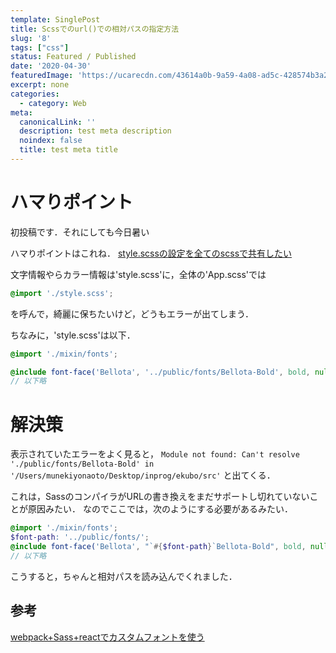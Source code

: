 ```yaml
---
template: SinglePost
title: Scssでのurl()での相対パスの指定方法
slug: '8'
tags: ["css"]
status: Featured / Published
date: '2020-04-30'
featuredImage: 'https://ucarecdn.com/43614a0b-9a59-4a08-ad5c-428574b3a2c4/'
excerpt: none
categories:
  - category: Web
meta:
  canonicalLink: ''
  description: test meta description
  noindex: false
  title: test meta title
---
```


# ハマりポイント
初投稿です．それにしても今日暑い

ハマりポイントはこれね．
[style.scssの設定を全てのscssで共有したい](https://github.com/deBroglieeeen/ekubo/issues/1)

文字情報やらカラー情報は'style.scss'に，全体の'App.scss'では

```scss
@import './style.scss';
```
を呼んで，綺麗に保ちたいけど，どうもエラーが出てしまう．

ちなみに，'style.scss'は以下．
```scss
@import './mixin/fonts';

@include font-face('Bellota', '../public/fonts/Bellota-Bold', bold, null, ttf);
// 以下略
```
# 解決策
表示されていたエラーをよく見ると，
`Module not found: Can't resolve './public/fonts/Bellota-Bold' in '/Users/munekiyonaoto/Desktop/inprog/ekubo/src'`
と出てくる．

これは，SassのコンパイラがURLの書き換えをまだサポートし切れていないことが原因みたい．
なのでここでは，次のようにする必要があるみたい．
```scss
@import './mixin/fonts';
$font-path: '../public/fonts/';
@include font-face('Bellota', "`#{$font-path}`Bellota-Bold", bold, null, ttf);
// 以下略
```
こうすると，ちゃんと相対パスを読み込んでくれました．

## 参考
[webpack+Sass+reactでカスタムフォントを使う](https://blog.mitsuruog.info/2016/10/webpack-with-custom-font)
